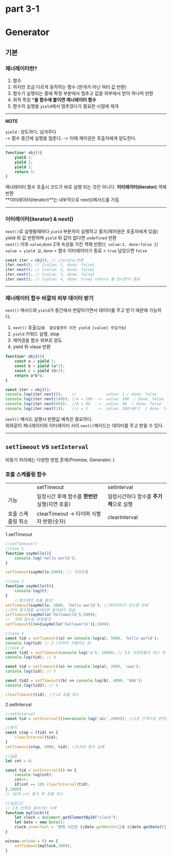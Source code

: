 # part 3-1

# Generator 
## 기본
### 제너레이터란?
1. 함수
2. 하지만 조금 다르게 동작하는 함수 (한개가 아닌 여러 값 반환)
3. 함수가 실행되는 중에 특정 부분에서 멈추고 값을 외부에서 받아 하나씩 반환
4. 외적 특징 ***을 함수에 붙이면 제너레이터 함수**
5. 함수의 실행을 `yield`에서 멈추었다가 필요한 시점에 재개 

---
**NOTE**

`yield` : 양도하다, 넘겨주다<br> 
-> 함수 중간에 실행을 멈춘다. -> 이때 제어권은 호출자에게 양도한다.

---

```js
function* obj(){
    yield 1;
    yield 2;
    yield 3;
    return 4;
}
```

제너레이터 함수 호출시 코드가 바로 실행 되는 것은 아니다. **이터레이터(iterator)** 객체 반환<br>
**이터레이터(iterator)**는 내부적으로 next()메서드를 가짐

---

### 이터레이터(iterator) & next()

`next()`로 실행될때마다 `yield` 부분까지 실행하고 중지(제어권은 호출자에게 있음)<br>
yield 뒤 값 반환하며 `yield` 뒤 값이 없다면 `undefined` 반환<br>
`next()` 이후 `value`,`done` 2개 속성을 가진 객체 반환(`{ value:1, done:false }`)<br>
`value = yield 값`, `done` = 함수 이터레이터가 종료 = `true` 남았으면 `false`

```js
const iter = obj(); // iterator반환
iter.next(); // {value: 1, done: false}
iter.next(); // {value: 2, done: false}
iter.next(); // {value: 3, done: false}
iter.next(); // {value: 4, done: true} return 을 만나면서 종료
```

---

### 제너레이터 함수 바깥의 외부 데이터 받기
`next()` 메서드와 `yield`가 중간에서 번갈아가면서 데이터를 주고 받기 때문에 가능하다.

1. `next()` 호출(``값을  할당할경우 이전 yield [value] 주입가능``)
2. `yield` 키워드 실행, stop
3. 제어권을 함수 외부로 양도
4. yield 뒤 vlaue 반환

```js
function* obj1(){
    const a = yield 1;
    const b = yield (a*1);
    const c = yield (b+2);
    return a*b*c;
}

const iter = obj1();
console.log(iter.next());    //             value: 1 / done: false
console.log(iter.next(100)); //a = 100 -->  value: 100  / done: false 
console.log(iter.next(48));  //b = 48  -->  value: 50  / done: false 
console.log(iter.next(2));   //c = 2   -->  value: 100*48*2  / done: true 
```
`next()` 메서드 실행시 반환값 예측은 중요하다. <br>
위와같이 제너레이터와 이터레이터 사이 `next()`메서드는 데이터를 주고 받을 수 있다.

---

## `setTimeout` vs `setInterval`
비동기 처리에는 다양한 방법 존재(Promise, Generator..)

### 호출 스케쥴링 함수

<table style="">
    <tr>
        <td></td>
        <td>setTimeout</td>
        <td>setInterval</td>
    </tr>
    <tr>
        <td>기능</td>
        <td>일정시간 후에 함수를 <b>한번만</b> 실행(지연 호출)</td>
        <td>일정시간마다 함수를 <b>주기적</b>으로 실행</td>
    </tr>
    <tr>
        <td>호출 스케줄링 취소</td>
        <td>clearTimeout -> 타이머 식별자 반환(숫자)</td>
        <td>clearInterval</td>
    </tr>

</table>
1.setTimeout 

```js
//setTimeout()
//case 1
function sayHello(){
    console.log('hello world');
}

setTimeout(sayHello,5000); // 지연호출

//case 2
function sayHello(t){
    console.log(t);
}
    //함수명만 호출 할것!
setTimeout(sayHello, 5000, 'hello world'); //파라미터가 있으면 뒤에
//만약 함수명을 넣게되면 동작하지 않음
setTimeout(sayHello('helloworld'),5000);
//  자체 함수로 변경할것
setTimeout(()=>{sayHello('helloworld')},5000);

//case 3 
const tid = setTimeout((a) => console.log(a), 5000, 'hello world');
console.log(tid) // 3 (타이머 식별자는 3)
//case 4
const tid2 = setTimeout(console.log('a'), 5000); // 5초 지연호출이 아닌 즉시 실행(함수가 아님) 
console.log(tid); // 4

const tid = setTimeout((a) => console.log(a), 2000, 'aaa');
console.log(tid); // 5

const tid2 = setTimeout((b) => console.log(b), 4000, 'bbb');
console.log(tid2); // 6

clearTimeout(tid); //tid 호출 취소
```

2.setInterval
```js
//setInterval
const tid = setInterval(()=>console.log('abc',2000)); //2초 간격으로 문자열 출력

//중지
const stop = (tid) => {
    clearInterval(tid);
}
setTimeout(stop, 9000, tid); //9초뒤 함수 실행

//실습
let cnt = 0;

const tid = setInterval(() => {
    console.log(cnt);
    cnt++;
    if(cnt == 10) clearInterval(tid);
},1000)
// 10개 cnt 증가 후 호출 취소

//실습[2] 
// 2초 단위로 올라가는 시계
function myClock(){
    let clock = document.getElementById("clock");
    let date = new Date();
    clock.innerText = `현재 시간은 ${date.getMonth+1}월 ${date.getDate()}일 ${date.getHours()}시 ${date.getMinutes()}분 ${date.getSeconds()}초 입니다.`;
}

winsow.onload = () => {
    setTimeout(myClock,2000);
}
```